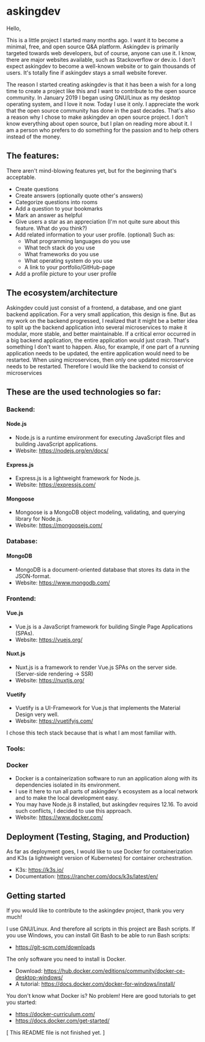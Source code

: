 # askingdev

Hello,

This is a little project I started many months ago.
I want it to become a minimal, free, and open source Q&A platform.
Askingdev is primarily targeted towards web developers, but of course, anyone can use it.
I know, there are major websites available, such as Stackoverflow or dev.io.
I don't expect askingdev to become a well-known website or to gain thousands of users.
It's totally fine if askingdev stays a small website forever.

The reason I started creating askingdev is that it has been a wish for a long time to create a project like this and I want to contribute to the open source community. In January 2019 I began using GNU/Linux as my desktop operating system, and I love it now. Today I use it only. I appreciate the work that the open source community has done in the past decades. That's also a reason why I chose to make askingdev an open source project. I don't know everything about open source, but I plan on reading more about it. 
I am a person who prefers to do something for the passion and to help others instead of the money.

## The features:
There aren't mind-blowing features yet, but for the beginning that's acceptable.

- Create questions
- Create answers (optionally quote other's answers)
- Categorize questions into rooms
- Add a question to your bookmarks
- Mark an answer as helpful
- Give users a star as an appreciation (I'm not quite sure about this feature. What do you think?)
- Add related information to your user profile. (optional) Such as:
  - What programming languages do you use
  - What tech stack do you use
  - What frameworks do you use
  - What operating system do you use
  - A link to your portfolio/GitHub-page
- Add a profile picture to your user profile

## The ecosystem/architecture
Askingdev could just consist of a frontend, a database, and one giant backend application.
For a very small application, this design is fine.
But as my work on the backend progressed, I realized that it might be a better idea to split up the backend application into several microservices to make it modular, more stable, and better maintainable.
If a critical error occurred in a big backend application, the entire application would just crash.
That's something I don't want to happen. Also, for example, if one part of a running application needs to be updated, the entire application would need to be restarted. When using microservices, then only one updated microservice needs to be restarted. Therefore I would like the backend to consist of microservices

## These are the used technologies so far:
### Backend:

#### Node.js
- Node.js is a runtime environment for executing JavaScript files and building JavaScript applications.
- Website: https://nodejs.org/en/docs/

#### Express.js
- Express.js is a lightweight framework for Node.js.
- Website: https://expressjs.com/

#### Mongoose
- Mongoose is a MongoDB object modeling, validating, and querying library for Node.js.
- Website: https://mongoosejs.com/

### Database:

#### MongoDB
- MongoDB is a document-oriented database that stores its data in the JSON-format.
- Website: https://www.mongodb.com/

### Frontend:

#### Vue.js
- Vue.js is a JavaScript framework for building Single Page Applications (SPAs).
- Website: https://vuejs.org/

#### Nuxt.js
- Nuxt.js is a framework to render Vue.js SPAs on the server side. (Server-side rendering -> SSR)
- Website: https://nuxtjs.org/

#### Vuetify
- Vuetify is a UI-Framework for Vue.js that implements the Material Design very well.
- Website: https://vuetifyjs.com/

I chose this tech stack because that is what I am most familiar with.

### Tools:

### Docker
- Docker is a containerization software to run an application along with its dependencies isolated in its environment.
- I use it here to run all parts of askingdev's ecosystem as a local network and to make the local development easy.
- You may have Node.js 8 installed, but askingdev requires 12.16. To avoid such conflicts, I decided to use this approach.
- Website: https://www.docker.com/

## Deployment (Testing, Staging, and Production)
As far as deployment goes, I would like to use Docker for containerization and K3s (a lightweight version of Kubernetes) for container orchestration.
- K3s: https://k3s.io/
- Documentation: https://rancher.com/docs/k3s/latest/en/

## Getting started
If you would like to contribute to the askingdev project, thank you very much!

I use GNU/Linux. And therefore all scripts in this project are Bash scripts.
If you use Windows, you can install Git Bash to be able to run Bash scripts:
- https://git-scm.com/downloads

The only software you need to install is Docker.
- Download: https://hub.docker.com/editions/community/docker-ce-desktop-windows/
- A tutorial: https://docs.docker.com/docker-for-windows/install/

You don't know what Docker is? No problem! Here are good tutorials to get you started:
- https://docker-curriculum.com/
- https://docs.docker.com/get-started/

[ This README file is not finished yet. ]
